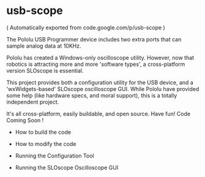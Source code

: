 # usb-scope

( Automatically exported from code.google.com/p/usb-scope )

The Pololu USB Programmer device includes two extra ports that can sample analog data at 10KHz.

Pololu has created a Windows-only oscilloscope utility. However, now that robotics is attracting more and more 'software types', a cross-platform version SLOscope is essential.

This project provides both a configuration utility for the USB device, and a 'wxWidgets-based' SLOscope oscilloscope GUI. While Pololu have provided some help (like hardware specs, and moral support), this is a totally independent project.

It's all cross-platform, easily buildable, and open source. Have fun!
Code Coming Soon !

*  How to build the code
*  How to modify the code 

*  Running the Configuration Tool
*  Running the SLOscope Oscilloscope GUI 

